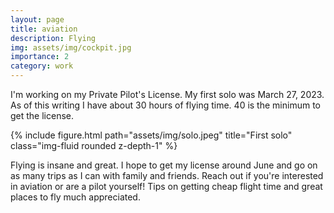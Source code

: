 ```yaml
---
layout: page
title: aviation
description: Flying
img: assets/img/cockpit.jpg
importance: 2
category: work
---
```


I'm working on my Private Pilot's License. My first solo was March 27, 2023. As of this writing I have about 30 hours of flying time. 40 is the minimum to get the license. 

{% include figure.html path="assets/img/solo.jpeg" title="First solo" class="img-fluid rounded z-depth-1" %}

Flying is insane and great. I hope to get my license around June and go on as
many trips as I can with family and friends. Reach out if you're interested
in aviation or are a pilot yourself! Tips on getting cheap flight time and great places to fly much appreciated.

